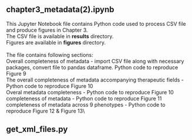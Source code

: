 ## chapter3_metadata(2).ipynb
This Jupyter Notebook file contains Python code used to process CSV file and produce figures in Chapter 3.\
The CSV file is available in **results** directory.\
Figures are available in **figures** directory.\
\
The file contains following sections:\
Overall completeness of metadata - import CSV file along with necessary packages, convert file to pandas dataframe. Python code to reproduce Figure 9\
The overall completeness of metadata accompanying therapeutic fields - Python code to reproduce Figure 10\
Overal metadata completeness - Python code to reproduce Figure 10\
completeness of metadata - Python code to reproduce Figure 11\
completeness of metadata across 9 phenotypes -  Python code to reproduce Figure 12 & Figure 13\

## get_xml_files.py
##
